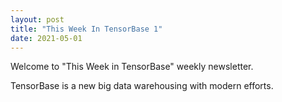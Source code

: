 ```yaml
---
layout: post
title: "This Week In TensorBase 1"
date: 2021-05-01
---
```



Welcome to "This Week in TensorBase" weekly newsletter.

TensorBase is a new big data warehousing with modern efforts.
